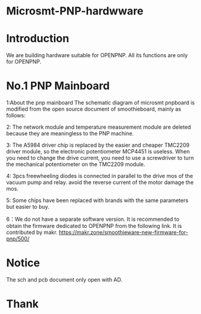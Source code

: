 # Microsmt-PNP-hardwware
# Introduction
  We are building hardware suitable for OPENPNP. All its functions are only for OPENPNP.
# No.1  PNP Mainboard
 1:About the pnp  mainboard The schematic diagram of microsmt pnpboard is modified from the open source document of smoothieboard, mainly as follows:

 2: The network module and temperature measurement module are deleted because they are meaningless to the PNP machine.

 3: The A5984 driver chip is replaced by the easier and cheaper TMC2209 driver module, so the electronic potentiometer MCP4451 is useless. When you need to change the drive current, you need to use a screwdriver to turn the mechanical potentiometer on the TMC2209 module.

4: 3pcs freewheeling diodes is connected in parallel to the drive mos of the vacuum pump and relay. avoid the reverse current of the motor damage the mos.

5: Some chips have been replaced with brands with the same parameters but easier to buy.

6：We do not have a separate software version. It is recommended to obtain the firmware dedicated to OPENPNP from the following link. It is contributed by makr.
                  https://makr.zone/smoothieware-new-firmware-for-pnp/500/
                  
#  Notice
  The  sch  and  pcb  document   only  open with  AD.

#  Thank  
 
